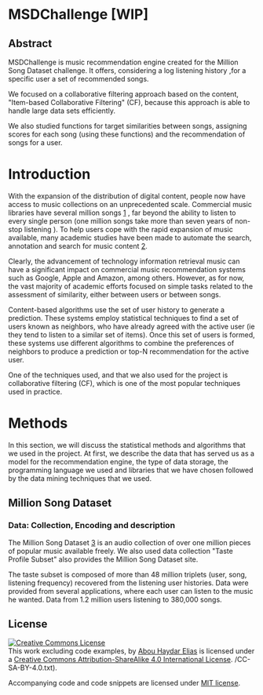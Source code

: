 MSDChallenge [WIP]
============

Abstract
--------

MSDChallenge is music recommendation engine created for the Million Song Dataset challenge.
It offers, considering a log listening history ,for a specific user a set of recommended songs.

We focused on a collaborative filtering approach based on the content, "Item-based Collaborative Filtering" (CF), because this approach is able to handle large data sets efficiently.

We also studied functions for target similarities between songs, assigning scores for each song (using these functions) and the recommendation of songs for a user.

# Introduction

With the expansion of the distribution of digital content, people now have access to music collections on an unprecedented scale. Commercial music libraries have several million songs [1] , far beyond the ability to listen to every single person (one million songs take more than seven years of non-stop listening ).
To help users cope with the rapid expansion of music available, many academic studies have been made to automate the search, annotation and search for music content [2].

Clearly, the advancement of technology information retrieval music can have a significant impact on commercial music recommendation systems such as Google, Apple and Amazon, among others. However, as for now, the vast majority of academic efforts focused on simple tasks related to the assessment of similarity, either between users or between songs.

Content-based algorithms use the set of user history to generate a prediction. These systems employ statistical techniques to find a set of users known as neighbors, who have already agreed with the active user (ie they tend to listen to a similar set of items). Once this set of users is formed, these systems use different algorithms to combine the preferences of neighbors to produce a prediction or top-N recommendation for the active user.

One of the techniques used, and that we also used for the project is collaborative filtering (CF), which is one of the most popular techniques used in practice.

# Methods


In this section, we will discuss the statistical methods and algorithms that we used in the project. At first, we describe the data that has served us as a model for the recommendation engine, the type of data storage, the programming language we used and libraries that we have chosen followed by the data mining techniques that we used.


## Million Song Dataset

### Data: Collection, Encoding and description
The Million Song Dataset [3] is an audio collection of over one million pieces of popular music available freely. We also used data collection "Taste Profile Subset" also provides the Million Song Dataset site.

The taste subset is composed of more than 48 million triplets (user, song, listening frequency) recovered from the listening user histories. Data were provided from several applications, where each user can listen to the music he wanted. Data from 1.2 million users listening to 380,000 songs.

[1]: http://en.wikipedia.org/wiki/List_of_online_music_databases  "List of online music databases"
[2]: http://en.wikipedia.org/wiki/International_Society_for_Music_Information_Retrieval "ISMIR - The International Society for Music Information retreival"
[3]: http://cosmal.ucsd.edu/~gert/papers/msdc.pdf "The Million Song Dataset Challenge - B. McFee, T. Bertin-Mahieux, D. Ellis and G. Lanckriet, AdMIRe"

## License
<a rel="license" href="http://creativecommons.org/licenses/by-sa/4.0/"><img alt="Creative Commons License" style="border-width:0" src="https://i.creativecommons.org/l/by-sa/4.0/88x31.png" /></a><br /><span xmlns:dct="http://purl.org/dc/terms/" property="dct:title">This work excluding code examples,</span> by <a xmlns:cc="http://creativecommons.org/ns#" href="https://github.com/eliasah" property="cc:attributionName" rel="cc:attributionURL">Abou Haydar Elias</a> is licensed under a <a rel="license" href="http://creativecommons.org/licenses/by-sa/4.0/">Creative Commons Attribution-ShareAlike 4.0 International License</a>.
/CC-SA-BY-4.0.txt).

Accompanying code and code snippets are licensed under [MIT license](LICENSE/MIT.txt).
